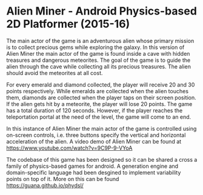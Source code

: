 # Alien Miner - Android Physics-based 2D Platformer (2015-16)

The main actor of the game is an adventurous alien whose primary mission is to collect precious gems while exploring the galaxy. In this version of Alien Miner the main actor of the game is found inside a cave with hidden treasures and dangerous meteorites. The goal of the game is to guide the alien through the cave while collecting all its precious treasures. The alien should avoid the meteorites at all cost.

For every emerald and diamond collected, the player will receive 20 and 30 points respectively. While emeralds are collected when the alien touches them, diamonds are collected when the player taps on their screen position. If the alien gets hit by a meteorite, the player will lose 20 points. The game has a total duration of 120 seconds. However, if the player reaches the teleportation portal at the need of the level, the game will come to an end.

In this instance of Alien Miner the main actor of the game is controlled using on-screen controls, i.e. three buttons specify the vertical and horizontal acceleration of the alien. A video demo of Alien Miner can be found at https://www.youtube.com/watch?v=9C9P-9-VYoA

The codebase of this game has been designed so it can be shared a cross a family of physics-based games for android. A generation engine and domain-specific language had been desgined to implement variability points on top of it. More on this can be found https://guana.github.io/phydsl/ 


